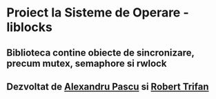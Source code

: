 # Proiect la Sisteme de Operare - liblocks

## Biblioteca contine obiecte de sincronizare, precum mutex, semaphore si rwlock

## Dezvoltat de [Alexandru Pascu](https://github.com/AlexPascu001/) si [Robert Trifan](https://github.com/trifangrobert/)
